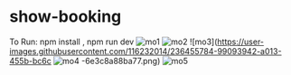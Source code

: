 # show-booking
To Run:
npm install , 
npm run dev
![mo1](https://user-images.githubusercontent.com/116232014/236455727-b0fd3af5-263b-49a4-b0c2-a98abbf3ccc5.png)
![mo2](https://user-images.githubusercontent.com/116232014/236455766-5c6b18bf-b371-447b-a041-ff811c079cd7.png)
![mo3](https://user-images.githubusercontent.com/116232014/236455784-99093942-a013-455b-bc6c
![mo4](https://user-images.githubusercontent.com/116232014/236455799-f0fd3683-ae8f-4db0-9c78-c6e7d45341c2.png)
-6e3c8a88ba77.png)
![mo5](https://user-images.githubusercontent.com/116232014/236455827-bbd1ef2c-8ea3-4e91-a5c7-9a74686894e4.png)
